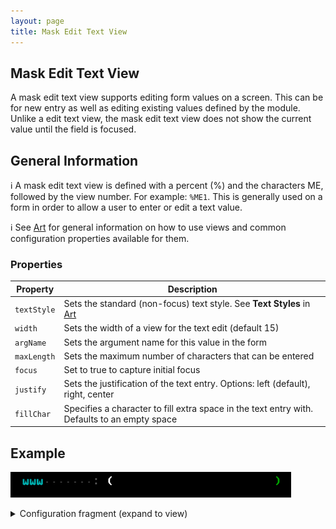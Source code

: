 ```yaml
---
layout: page
title: Mask Edit Text View
---
```

## Mask Edit Text View
A mask edit text view supports editing form values on a screen. This can be for new entry as well as editing existing values defined by the module. Unlike a edit text view, the mask edit text view does not show the current value until the field is focused.

## General Information

:information_source: A mask edit text view is defined with a percent (%) and the characters ME, followed by the view number. For example: `%ME1`. This is generally used on a form in order to allow a user to enter or edit a text value.

:information_source: See [Art](../general.md) for general information on how to use views and common configuration properties available for them.

### Properties

| Property    | Description  |
|-------------|--------------|
| `textStyle` | Sets the standard (non-focus) text style. See **Text Styles** in [Art](../general.md) |
| `width` | Sets the width of a view for the text edit (default 15)|
| `argName` | Sets the argument name for this value in the form |
| `maxLength` | Sets the maximum number of characters that can be entered |
| `focus` | Set to true to capture initial focus |
| `justify` | Sets the justification of the text entry. Options: left (default), right, center |
| `fillChar` | Specifies a character to fill extra space in the text entry with. Defaults to an empty space |

## Example

![Example](../../assets/images/mask_edit_text_view_example1.gif "Masked Text Edit View")

<details>
<summary>Configuration fragment (expand to view)</summary>
<div markdown="1">
```
ME1: {
  maxLength: @config:users.webMax
  argName: web
}
```
</div>
</details>
